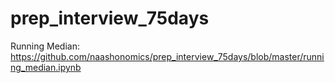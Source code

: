 # prep_interview_75days



Running Median:  https://github.com/naashonomics/prep_interview_75days/blob/master/running_median.ipynb
